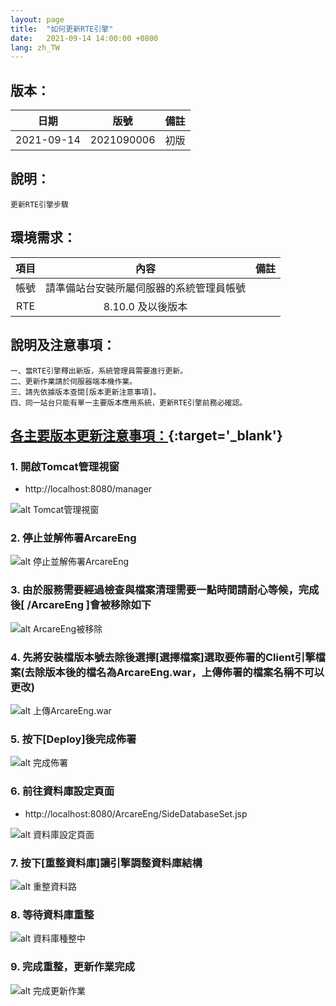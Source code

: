 ```yaml
---
layout: page
title:  "如何更新RTE引擎"
date:   2021-09-14 14:00:00 +0800
lang: zh_TW
---
```


## 版本：

|日期|版號|備註|
|:--:|:--:|:--:|
|2021-09-14|2021090006|初版|

## 說明：

    更新RTE引擎步驟

## 環境需求：

|項目|內容|備註|
|:--:|:--:|:--:|
|帳號|請準備站台安裝所屬伺服器的系統管理員帳號||
|RTE|8.10.0 及以後版本||

## 說明及注意事項：

    一、當RTE引擎釋出新版，系統管理員需要進行更新。
    二、更新作業請於伺服器端本機作業。
    三、請先依據版本查閱[版本更新注意事項]。
    四、同一站台只能有單一主要版本應用系統，更新RTE引擎前務必確認。

## [各主要版本更新注意事項：](http://localhost:4000/RELEASE/RTE/README.html){:target='_blank'}

### 1. 開啟Tomcat管理視窗
* http://localhost:8080/manager

![alt Tomcat管理視窗](img/001.png)

### 2. 停止並解佈署ArcareEng

![alt 停止並解佈署ArcareEng](img/001A.png)

### 3. 由於服務需要經過檢查與檔案清理需要一點時間請耐心等候，完成後[ /ArcareEng ]會被移除如下

![alt ArcareEng被移除](img/002.png)

### 4. 先將安裝檔版本號去除後選擇[選擇檔案]選取要佈署的Client引擎檔案(去除版本後的檔名為ArcareEng.war，上傳佈署的檔案名稱不可以更改)

![alt 上傳ArcareEng.war](img/003.png)

### 5. 按下[Deploy]後完成佈署

![alt 完成佈署](img/004.png)

### 6. 前往資料庫設定頁面
* http://localhost:8080/ArcareEng/SideDatabaseSet.jsp

![alt 資料庫設定頁面](img/005.png)

### 7. 按下[重整資料庫]讓引擎調整資料庫結構

![alt 重整資料路](img/005A.png)

### 8. 等待資料庫重整

![alt 資料庫種整中](img/006.png)

### 9. 完成重整，更新作業完成

![alt 完成更新作業](img/007.png)